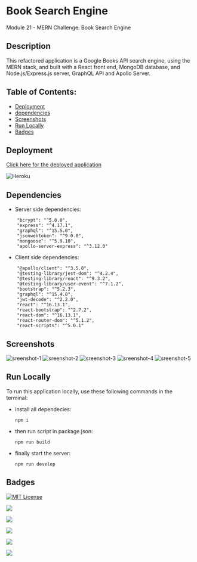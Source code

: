 
#  Book Search Engine

Module 21 - MERN Challenge:  Book Search Engine

## Description
This refactored application is a Google Books API search engine, using the MERN stack, and built with a React front end, MongoDB database, and Node.js/Express.js server, GraphQL API and Apollo Server. 

 ## Table of Contents:  
- [Deployment](#deployment)  
- [dependencies](#dependencies)
- [Screenshots](#screenshots)
- [Run Locally](#run-locally)
- [Badges](#badges)



## Deployment

[Click here for the deployed application](https://module21-book-search-engine.herokuapp.com/)

![Heroku](https://camo.githubusercontent.com/6979881d5a96b7b18a057083bb8aeb87ba35fc279452e29034c1e1c49ade0636/68747470733a2f2f7777772e6865726f6b7563646e2e636f6d2f6465706c6f792f627574746f6e2e737667)


## Dependencies

- Server side dependencies:
```
    "bcrypt": "^5.0.0",
    "express": "^4.17.1",
    "graphql": "^15.5.0",
    "jsonwebtoken": "^9.0.0",
    "mongoose": "^5.9.10",
    "apollo-server-express": "^3.12.0"
```

- Client side dependencies:
```
    "@apollo/client": "^3.5.8",
    "@testing-library/jest-dom": "^4.2.4",
    "@testing-library/react": "^9.3.2",
    "@testing-library/user-event": "^7.1.2",
    "bootstrap": "^5.2.3",
    "graphql": "^15.4.0",
    "jwt-decode": "^2.2.0",
    "react": "^16.13.1",
    "react-bootstrap": "^2.7.2",
    "react-dom": "^16.13.1",
    "react-router-dom": "^5.1.2",
    "react-scripts": "^5.0.1"
```
## Screenshots

![sreenshot-1](https://user-images.githubusercontent.com/112605297/231017452-c9cfe00b-5c98-4ab1-87bc-3fac5c94ef91.png)
![sreenshot-2](https://user-images.githubusercontent.com/112605297/231017453-baceb9ea-4ca8-4e4b-a8d9-0021f94e1323.png)
![sreenshot-3](https://user-images.githubusercontent.com/112605297/231017463-dda6b4da-175e-4312-b3e6-6ec839715fd2.png)
![sreenshot-4](https://user-images.githubusercontent.com/112605297/231017474-f8b65083-1d79-4a3a-a31b-5e7278726465.png)
![sreenshot-5](https://user-images.githubusercontent.com/112605297/231017483-7666ce39-6ed0-4423-b328-34276cfffecd.png)



## Run Locally

To run this application locally, use these following commands in the terminal:

* install all dependecies:
    ```
    npm i
    ```
* then run script in package.json:
    ```
    npm run build
    ```
    
* finally start the server:
    ```
    npm run develop
    ```



## Badges

[![MIT License](https://img.shields.io/badge/License-MIT-lightblue.svg)](https://choosealicense.com/licenses/mit/)

![](https://img.shields.io/badge/Node.js-Nodemon-yellow?style=flat&logo=nodemon)

![](https://img.shields.io/badge/npm%20package-express-orange?style=plastic&logo=express) 

![](https://img.shields.io/badge/Database-MongoDB-%3CCOLOR%3E?style=flat&logo=mongoDB)  

![](https://img.shields.io/badge/npm%20package-mongoose-lightgreen?style=flat&logo=npm) 

![](https://img.shields.io/badge/Apollo-GraphQL-blueviolet?style=for-the-badge&logo=apollographql)


